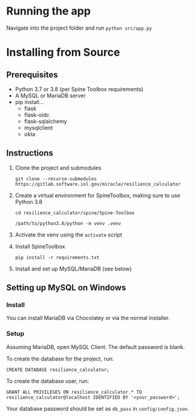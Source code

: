 # Running the app
Navigate into the project folder and run `python src/app.py`

# Installing from Source
## Prerequisites
* Python 3.7 or 3.8 (per Spine Toolbox requirements)
* A MySQL or MariaDB server
* pip install...
    * flask
    * flask-oidc
    * flask-sqlalchemy
    * mysqlclient
    * okta

## Instructions
1. Clone the project and submodules

    `git clone --recurse-submodules https://gitlab.software.inl.gov/miracle/resilience_calculator`

1. Create a virtual environment for SpineToolbox, making sure to use Python 3.8

    `cd resilience_calculator/spine/Spine-Toolbox`

    `/path/to/python3.8/python -m venv .venv`

1. Activate the venv using the `activate` script

1. Install SpineToolbox

    `pip install -r requirements.txt`

1. Install and set up MySQL/MariaDB (see below)

## Setting up MySQL on Windows
### Install
You can install MariaDB via Chocolatey or via the normal installer.

### Setup
Assuming MariaDB, open MySQL Client. The default password is blank.

To create the database for the project, run:

`CREATE DATABASE resilience_calculator;`

To create the database user, run:

`GRANT ALL PRIVILEGES ON resilience_calculator.* TO resilience_calculator@localhost IDENTIFIED BY '<your_password>';`

Your database password should be set as `db_pass` in `config/config.json`.